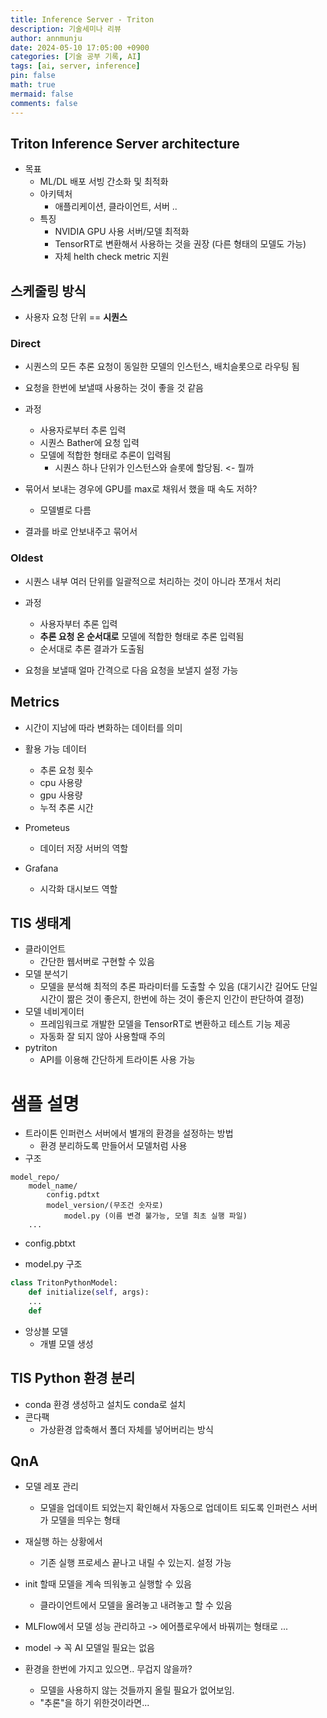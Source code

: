 ```yaml
---
title: Inference Server - Triton
description: 기술세미나 리뷰
author: annmunju
date: 2024-05-10 17:05:00 +0900
categories: [기술 공부 기록, AI]
tags: [ai, server, inference]
pin: false
math: true
mermaid: false
comments: false
---
```



## Triton Inference Server architecture
- 목표
	- ML/DL 배포 서빙 간소화 및 최적화
	- 아키텍처
		- 애플리케이션, 클라이언트, 서버 ..
	- 특징
		- NVIDIA GPU 사용 서버/모델 최적화
		- TensorRT로 변환해서 사용하는 것을 권장 (다른 형태의 모델도 가능)
		- 자체 helth check metric 지원

## 스케줄링 방식
- 사용자 요청 단위 == **시퀀스**

### Direct
- 시퀀스의 모든 추론 요청이 동일한 모델의 인스턴스, 배치슬롯으로 라우팅 됨
- 요청을 한번에 보낼때 사용하는 것이 좋을 것 같음

- 과정
	- 사용자로부터 추론 입력
	- 시퀀스 Bather에 요청 입력
	- 모델에 적합한 형태로 추론이 입력됨
		- 시퀀스 하나 단위가 인스턴스와 슬롯에 할당됨. <- 뭘까

- 묶어서 보내는 경우에 GPU를 max로 채워서 했을 때 속도 저하?
	- 모델별로 다름
- 결과를 바로 안보내주고 묶어서 

### Oldest
- 시퀀스 내부 여러 단위를 일괄적으로 처리하는 것이 아니라 쪼개서 처리

- 과정
	- 사용자부터 추론 입력
	- **추론 요청 온 순서대로** 모델에 적합한 형태로 추론 입력됨
	- 순서대로 추론 결과가 도출됨
- 요청을 보낼때 얼마 간격으로 다음 요청을 보낼지 설정 가능 


## Metrics
- 시간이 지남에 따라 변화하는 데이터를 의미

- 활용 가능 데이터
	- 추론 요청 횟수
	- cpu 사용량
	- gpu 사용량
	- 누적 추론 시간

- Prometeus
	- 데이터 저장 서버의 역할
- Grafana
	- 시각화 대시보드 역할

## TIS 생태계
- 클라이언트
	- 간단한 웹서버로 구현할 수 있음
- 모델 분석기
	- 모델을 분석해 최적의 추론 파라미터를 도출할 수 있음 (대기시간 길어도 단일 시간이 짦은 것이 좋은지, 한번에 하는 것이 좋은지 인간이 판단하여 결정)
- 모델 네비게이터
	- 프레임워크로 개발한 모델을 TensorRT로 변환하고 테스트 기능 제공
	- 자동화 잘 되지 않아 사용할때 주의
- pytriton
	- API를 이용해 간단하게 트라이톤 사용 가능

# 샘플 설명

- 트라이톤 인퍼런스 서버에서 별개의 환경을 설정하는 방법
	- 환경 분리하도록 만들어서 모델처럼 사용
- 구조
```
model_repo/
	model_name/
		config.pdtxt
		model_version/(무조건 숫자로)
			model.py (이름 변경 불가능, 모델 최초 실행 파일)
	...
```
- config.pbtxt

- model.py 구조
```python
class TritonPythonModel:
	def initialize(self, args):
	...
	def  
```

- 앙상블 모델
	- 개별 모델 생성

## TIS Python 환경 분리

- conda 환경 생성하고 설치도 conda로 설치
- 콘다팩
	- 가상환경 압축해서 폴더 자체를 넣어버리는 방식


## QnA
- 모델 레포 관리
	- 모델을 업데이트 되었는지 확인해서 자동으로 업데이트 되도록 인퍼런스 서버가 모델을 띄우는 형태
- 재실행 하는 상황에서
	- 기존 실행 프로세스 끝나고 내릴 수 있는지. 설정 가능
- init 할때 모델을 계속 띄워놓고 실행할 수 있음
	- 클라이언트에서 모델을 올려놓고 내려놓고 할 수 있음
- MLFlow에서 모델 성능 관리하고 -> 에어플로우에서 바꿔끼는 형태로 ...
- model -> 꼭 AI 모델일 필요는 없음

- 환경을 한번에 가지고 있으면.. 무겁지 않을까?
	- 모델을 사용하지 않는 것들까지 올릴 필요가 없어보임.
	- "추론"을 하기 위한것이라면...